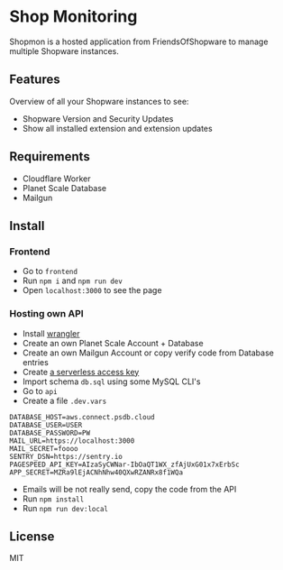 # Shop Monitoring

Shopmon is a hosted application from FriendsOfShopware to manage multiple Shopware instances.

## Features

Overview of all your Shopware instances to see:

- Shopware Version and Security Updates
- Show all installed extension and extension updates

## Requirements

- Cloudflare Worker
- Planet Scale Database
- Mailgun

## Install

### Frontend

- Go to `frontend`
- Run  `npm i` and `npm run dev`
- Open `localhost:3000` to see the page

### Hosting own API

- Install [wrangler](https://developers.cloudflare.com/workers/wrangler/get-started/)
- Create an own Planet Scale Account + Database
- Create an own Mailgun Account or copy verify code from Database entries
- Create [a serverless access key](https://planetscale.com/blog/introducing-the-planetscale-serverless-driver-for-javascript)
- Import schema `db.sql` using some MySQL CLI's
- Go to `api`
- Create a file `.dev.vars`

```text
DATABASE_HOST=aws.connect.psdb.cloud
DATABASE_USER=USER
DATABASE_PASSWORD=PW
MAIL_URL=https://localhost:3000
MAIL_SECRET=foooo
SENTRY_DSN=https://sentry.io
PAGESPEED_API_KEY=AIzaSyCWNar-IbOaQT1WX_zfAjUxG01x7xErbSc
APP_SECRET=MZRa9lEjACNhNhw40QXwRZANRx8f1WQa
```
- Emails will be not really send, copy the code from the API
- Run `npm install`
- Run `npm run dev:local`


## License

MIT
